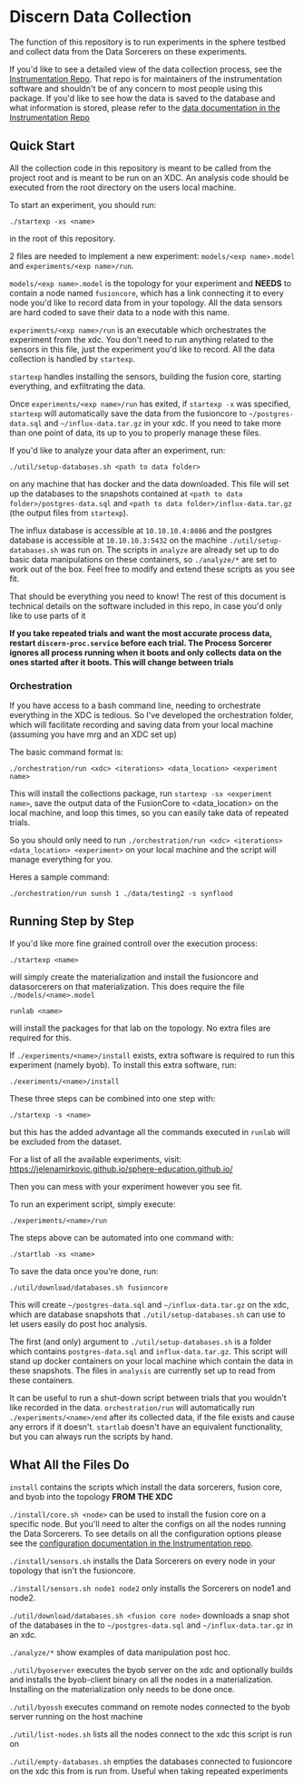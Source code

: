 # Discern Data Collection 

The function of this repository is to run experiments in the sphere testbed and collect data from 
the Data Sorcerers on these experiments. 

If you'd like to see a detailed view of the data collection process, see the 
[Instrumentation Repo](https://gitlab.com/mergetb/tech/instrumentation). That repo is for 
maintainers of the instrumentation software and shouldn't be of any concern to most people using 
this package. If you'd like to see how the data is saved to the database and what information is 
stored, please refer to the 
[data documentation in the Instrumentation Repo](https://gitlab.com/mergetb/tech/instrumentation/-/tree/main/docs/data/format?ref_type=heads)


## Quick Start

All the collection code in this repository is meant to be called from the project root and is meant to be run
on an XDC. An analysis code should be executed from the root directory on the users local machine. 

To start an experiment, you should run:

```
./startexp -xs <name>
```

in the root of this repository. 

2 files are needed to implement a new experiment: `models/<exp name>.model` and 
`experiments/<exp name>/run`.


`models/<exp name>.model` is the topology for your experiment and **NEEDS** to contain a node 
named `fusioncore`, which has a link connecting it to every node you'd like to record data from in
your topology. All the data sensors are hard coded to save their data to a node with this name.

`experiments/<exp name>/run` is an executable which orchestrates the experiment from the xdc. You 
don't need to run anything related to the sensors in this file, just the experiment you'd like to 
record. All the data collection is handled by `startexp`.

`startexp` handles installing the sensors, building the fusion core, starting everything, and 
exfiltrating the data. 

Once `experiments/<exp name>/run` has exited, if `startexp -x` was specified, `startexp` will 
automatically save the data from the fusioncore to `~/postgres-data.sql` and `~/influx-data.tar.gz` 
in your xdc. If you need to take more than one point of data, its up to you to properly manage 
these files.

If you'd like to analyze your data after an experiment, run:

```
./util/setup-databases.sh <path to data folder>
```

on any machine that has docker and the data downloaded. This file will set up the databases to the 
snapshots contained at `<path to data folder>/postgres-data.sql` and 
`<path to data folder>/influx-data.tar.gz` (the output files from `startexp`).

The influx database is accessible at `10.10.10.4:8086` and the postgres database is accessible at 
`10.10.10.3:5432` on the machine `./util/setup-databases.sh` was run on. The scripts in `analyze` 
are already set up to do basic data manipulations on these containers, so `./analyze/*` are set 
to work out of the box. Feel free to modify and extend these scripts as you see fit.

That should be everything you need to know! The rest of this document is technical details on the
software included in this repo, in case you'd only like to use parts of it

**If you take repeated trials and want the most accurate process data, restart 
`discern-proc.service` before each trial. The Process Sorcerer ignores all process running when it 
boots and only collects data on the ones started after it boots. This will change between trials**


### Orchestration

If you have access to a bash command line, needing to orchestrate everything in the XDC is 
tedious. So I've developed the orchestration folder, which will facilitate recording and saving 
data from your local machine (assuming you have mrg and an XDC set up)

The basic command format is:

```
./orchestration/run <xdc> <iterations> <data_location> <experiment name>
```

This will install the collections package, run `startexp -sx <experiment name>`, save the output data 
of the FusionCore to <data_location> on the local machine, and loop this <iteration> times, so you
can easily take data of repeated trials.

So you should only need to run 
`./orchestration/run <xdc> <iterations> <data_location> <experiment>` on your local machine and 
the script will manage everything for you.

Heres a sample command:

```
./orchestration/run sunsh 1 ./data/testing2 -s synflood
```



## Running Step by Step

If you'd like more fine grained controll over the execution process:

```
./startexp <name>
```

will simply create the materialization and install the fusioncore and datasorcerers on that 
materialization. This does require the file `./models/<name>.model`

```
runlab <name>
```

will install the packages for that lab on the topology. No extra files are required for this.

If `./experiments/<name>/install` exists, extra software is required to run this experiment (namely byob). 
To install this extra software, run:

```
./exeriments/<name>/install
```

These three steps can be combined into one step with:

```
./startexp -s <name>
```

but this has the added advantage all the commands executed in `runlab` will be excluded from the dataset. 

For a list of all the available experiments, visit: https://jelenamirkovic.github.io/sphere-education.github.io/

Then you can mess with your experiment however you see fit.

To run an experiment script, simply execute:

```
./experiments/<name>/run
```

The steps above can be automated into one command with:

```
./startlab -xs <name>
```

To save the data once you're done, run:

```
./util/download/databases.sh fusioncore
```

This will create `~/postgres-data.sql` and `~/influx-data.tar.gz` on the xdc, which are database 
snapshots that `./util/setup-databases.sh` can use to let users easily do post hoc analysis.

The first (and only) argument to `./util/setup-databases.sh` is a folder which contains 
`postgres-data.sql` and `influx-data.tar.gz`. This script will stand up docker containers on your 
local machine which contain the data in these snapshots. The files in `analysis` are currently set 
up to read from these containers.

It can be useful to run a shut-down script between trials that you wouldn't like recorded in the 
data. `orchestration/run` will automatically run `./experiments/<name>/end` after its collected 
data, if the file exists and cause any errors if it doesn't. `startlab` doesn't have an equivalent
functionality, but you can always run the scripts by hand.


## What All the Files Do

`install` contains the scripts which install the data sorcerers, fusion core, and byob into the 
topology **FROM THE XDC**

`./install/core.sh <node>` can be used to install the fusion core on a specific node. But you'll 
need to alter the configs on all the nodes running the Data Sorcerers. To see details on all the 
configuration options please see the [configuration documentation in the Instrumentation repo](https://gitlab.com/mergetb/tech/instrumentation/-/tree/main/docs/conf?ref_type=heads).

`./install/sensors.sh` installs the Data Sorcerers on every node in your topology that isn't the 
fusioncore. 

`./install/sensors.sh node1 node2` only installs the Sorcerers on node1 and node2.

`./util/download/databases.sh <fusion core node>` downloads a snap shot of the databases in the 
<fusion core node> to `~/postgres-data.sql` and `~/influx-data.tar.gz` in an xdc.

`./analyze/*` show examples of data manipulation post hoc.

`./util/byoserver` executes the byob server on the xdc and optionally builds and installs the 
byob-client binary on all the nodes in a materialization. Installing on the materialization only 
needs to be done once.

`./util/byossh` executes command on remote nodes connected to the byob server running on the host 
machine

`./util/list-nodes.sh` lists all the nodes connect to the xdc this script is run on

`./util/empty-databases.sh` empties the databases connected to fusioncore on the xdc this from is
run from. Useful when taking repeated experiments


